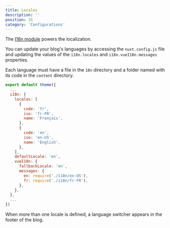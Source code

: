 ```yaml
---
title: Locales
description: ''
position: 31
category: 'Configurations'
---
```


The [I18n module](https://i18n.nuxtjs.org/) powers the localization.

You can update your blog's languages by accessing the `nuxt.config.js` file and updating the values of the `i18n.locales` and `i18n.vueI18n.messages` properties.

Each language must have a file in the `18n` directory and a folder named with its code in the `content` directory.

```js
export default theme({
  ...
  i18n: {
    locales: [
      {
        code: 'fr',
        iso: 'fr-FR',
        name: 'Français',
      },
      {
        code: 'en',
        iso: 'en-US',
        name: 'English',
      },
    ],
    defaultLocale: 'en',
    vueI18n: {
      fallbackLocale: 'en',
      messages: {
        en: require('./i18n/en-US'),
        fr: require('./i18n/fr-FR'),
      },
    },
  },
  ...
})
```

When more than one locale is defined, a language switcher appears in the footer of the blog.